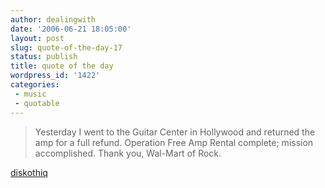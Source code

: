 ```yaml
---
author: dealingwith
date: '2006-06-21 18:05:00'
layout: post
slug: quote-of-the-day-17
status: publish
title: quote of the day
wordpress_id: '1422'
categories:
 - music
 - quotable
---
```


> Yesterday I went to the Guitar Center in Hollywood and returned the amp for
a full refund. Operation Free Amp Rental complete; mission accomplished. Thank
you, Wal-Mart of Rock.

[diskothiq][1]

   [1]: http://diskothiq.livejournal.com/

